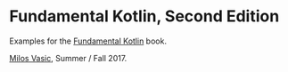 # Fundamental Kotlin, Second Edition
Examples for the [Fundamental Kotlin](http://www.fundamental-kotlin.com/) book.

[Milos Vasic](http://www.milosvasic.net/), Summer / Fall 2017.
